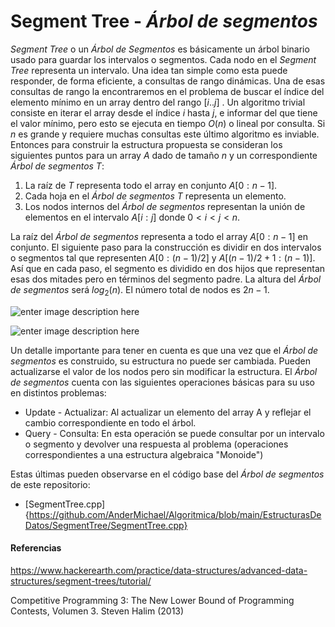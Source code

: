 # Segment Tree - *Árbol de segmentos*
*Segment Tree* o un *Árbol de Segmentos* es básicamente un árbol binario usado para guardar los intervalos o segmentos. Cada nodo en el *Segment Tree* representa un intervalo. Una idea tan simple como esta puede responder, de forma eficiente, a consultas de rango dinámicas. Una de esas consultas de rango la encontraremos en el problema de buscar el índice del elemento mínimo en un array dentro del rango $[i..j]$ . Un algoritmo trivial consiste en iterar el array desde el índice $i$ hasta $j$, e informar del que tiene el valor mínimo, pero esto se ejecuta en tiempo $O(n)$ o lineal por consulta. Si $n$ es grande y requiere muchas consultas este último algoritmo es inviable.
Entonces para construir la estructura propuesta se consideran los siguientes puntos para un array $A$ dado de tamaño $n$  y un correspondiente *Árbol de segmentos* $T$:

1. La raíz de $T$ representa todo el array en conjunto $A[0:n-1]$.
2. Cada hoja en el *Árbol de segmentos* $T$ representa un elemento.
3. Los nodos internos del *Árbol de segmentos* representan la unión de elementos en el intervalo $A[i:j]$ donde $0<i<j<n$.

La raíz del *Árbol de segmentos* representa a todo el array $A[0:n-1]$ en conjunto. El siguiente paso para la construcción es dividir en dos intervalos o segmentos tal que representen $A[0:(n-1)/2]$ y $A[(n-1)/2 + 1:(n-1)]$. Así que en cada paso, el segmento es dividido en dos hijos que representan esas dos mitades pero en términos del segmento padre. La altura del *Árbol de segmentos* será $log_2 (n)$. El número total de nodos es $2n -1$.

![enter image description here](https://he-s3.s3.amazonaws.com/media/uploads/a0c7f90.jpg)

![enter image description here](https://he-s3.s3.amazonaws.com/media/uploads/aad673e.jpg)

Un detalle importante para tener en cuenta es que una vez que el *Árbol de segmentos* es construido, su estructura no puede ser cambiada. Pueden actualizarse el valor de los nodos pero sin modificar la estructura. El *Árbol de segmentos* cuenta con las siguientes operaciones básicas para su uso en distintos problemas:

* Update - Actualizar: Al actualizar un elemento del array A y reflejar el cambio correspondiente en todo el árbol.
* Query - Consulta: En esta operación se puede consultar por un intervalo o segmento y devolver una respuesta al problema (operaciones correspondientes a una estructura algebraica "Monoide")

Estas últimas pueden observarse en el código base del *Árbol de segmentos* de este repositorio:

* [SegmentTree.cpp]{https://github.com/AnderMichael/Algoritmica/blob/main/EstructurasDeDatos/SegmentTree/SegmentTree.cpp}

#### Referencias

https://www.hackerearth.com/practice/data-structures/advanced-data-structures/segment-trees/tutorial/

Competitive Programming 3: The New Lower Bound of Programming Contests, Volumen 3. Steven Halim (2013)